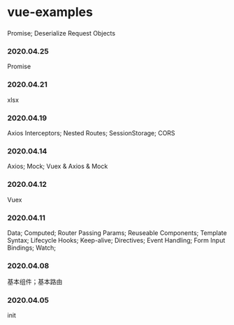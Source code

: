 # vue-examples
###
Promise; Deserialize Request Objects

### 2020.04.25
Promise   

### 2020.04.21
xlsx   

### 2020.04.19
Axios Interceptors; Nested Routes; SessionStorage; CORS   

### 2020.04.14
Axios; Mock; Vuex & Axios & Mock   

### 2020.04.12
Vuex   

### 2020.04.11
Data; Computed; Router Passing Params; Reuseable Components; Template Syntax; Lifecycle Hooks; Keep-alive; Directives; Event Handling; Form Input Bindings; Watch; 

### 2020.04.08
基本组件；基本路由  

### 2020.04.05
init  
